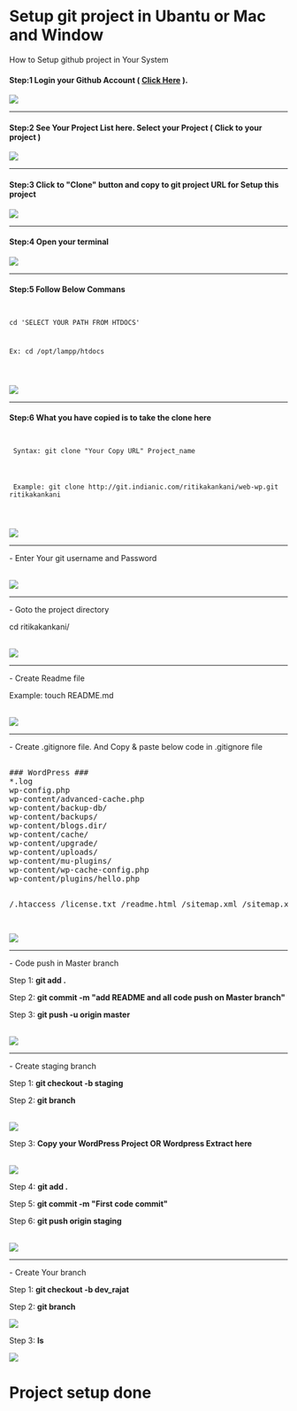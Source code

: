 # Setup git project in Ubantu or Mac and Window

How to Setup github project in Your System

<h4>Step:1 Login your Github Account ( <a href="https://gitlab.letschbang.com/users/sign_in">Click Here</a> ).</h4>

<img src="http://php71.indianic.com/ritikakankani/image/SigninGitLab.png" />

<hr>

<h4> Step:2 See Your Project List here. Select your Project ( Click to your project )</h4>

<img src="http://php71.indianic.com/ritikakankani/image/ProjectsDashboardGitLab.png" />

<hr>

<h4> Step:3 Click to "Clone" button and copy to git project URL for Setup this project</h4>

<img src="http://php71.indianic.com/ritikakankani/image/ritikakankaniwebwp.png" />

<hr>

<h4> Step:4 Open your terminal</h4>

<img src="http://php71.indianic.com/ritikakankani/image/terminal.png" />

<hr>

<h4> Step:5 Follow Below Commans</h4>
<code>
<p>cd 'SELECT YOUR PATH FROM HTDOCS' </p>
<p>Ex: cd /opt/lampp/htdocs </p>
<br>
</code>
<img src="http://php71.indianic.com/ritikakankani/image/terminal_1.png" />
<hr>
<h4> Step:6 What you have copied is to take the clone here </h4>
<code>
<p> Syntax: git clone "Your Copy URL" Project_name </p>
  <p> Example: git clone http://git.indianic.com/ritikakankani/web-wp.git ritikakankani</p>
  <br>
</code>
<img src="http://php71.indianic.com/ritikakankani/image/terminal_2.gif" />
<hr>
<p>- Enter Your git username and Password</p>
<br>
<img src="http://php71.indianic.com/ritikakankani/image/terminal_3.png" />
<hr>
<p>- Goto the project directory </p>
<p> cd ritikakankani/ </p>
<br>
<img src="http://php71.indianic.com/ritikakankani/image/terminal_4.png" />
<hr>
<p>- Create Readme file </p>
<p> Example: touch README.md </p>
<br>
<img src="http://php71.indianic.com/ritikakankani/image/terminal_5.png" />
<hr>
<p>- Create .gitignore file. And Copy & paste below code in .gitignore file </p>
<pre> 
### WordPress ###
*.log
wp-config.php
wp-content/advanced-cache.php
wp-content/backup-db/
wp-content/backups/
wp-content/blogs.dir/
wp-content/cache/
wp-content/upgrade/
wp-content/uploads/
wp-content/mu-plugins/
wp-content/wp-cache-config.php
wp-content/plugins/hello.php

/.htaccess
/license.txt
/readme.html
/sitemap.xml
/sitemap.xml.gz </pre>
<br>
<img src="http://php71.indianic.com/ritikakankani/image/folder.png" />
<hr>
<p>- Code push in Master branch </p>
<p> Step 1: <b>git add .</b> </p>
<p> Step 2: <b>git commit -m "add README and all code push on Master branch"</b> </p>
<p> Step 3: <b>git push -u origin master</b> </p>
<br>
<img src="http://php71.indianic.com/ritikakankani/image/terminal_6.png" />
<hr>
<p>- Create staging branch </p>
<p> Step 1: <b>git checkout -b staging</b> </p>
<p> Step 2: <b>git branch</b></p>
<br>
<img src="http://php71.indianic.com/ritikakankani/image/terminal_7.png" />
<br>
<p> Step 3: <b>Copy your WordPress Project OR Wordpress Extract here</b> </p>
<br>
<img src="http://php71.indianic.com/ritikakankani/image/folder_2.png" />
<br>
<p> Step 4: <b>git add .</b> </p>
<p> Step 5: <b>git commit -m "First code commit"</b> </p>
<p> Step 6: <b>git push origin staging</b> </p>
<br>
<img src="http://php71.indianic.com/ritikakankani/image/terminal_8.png" />
<hr>
<p>- Create Your branch </p>
<p> Step 1: <b>git checkout -b dev_rajat</b> </p>
<p> Step 2: <b>git branch</b></p>
<img src="http://php71.indianic.com/ritikakankani/image/terminal_9.png" />
<p> Step 3: <b>ls</b></p>
<img src="http://php71.indianic.com/ritikakankani/image/ls.png" />

# Project setup done 
